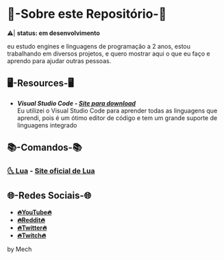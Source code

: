 # 📜-Sobre este Repositório-📜
⚠️| **status: em desenvolvimento**

eu estudo engines e linguagens de programação a 2 anos,
estou trabalhando em diversos projetos, 
e quero mostrar aqui o que eu faço e aprendo para ajudar outras pessoas.

## 🖥️-Resources-🖥️
* ***Visual Studio Code - [Site para download](https://code.visualstudio.com)*** <br>
Eu utilizei o Visual Studio Code para aprender todas as linguagens que aprendi, pois é um ótimo editor de código e tem um grande suporte de linguagens integrado

## 📚-Comandos-📚
### **[🌜 Lua](https://github.com/MechOfc/Projetos/blob/main/Comandos.md#lua) - [Site oficial de Lua](https://www.lua.org/)**

## 🌐-Redes Sociais-🌐
* **[🔥YouTube🔥](https://www.youtube.com/channel/UCA-lKzMkAvGGHxlAvMZZifQ)**
* **[🔥Reddit🔥](https://www.reddit.com/user/Mech_XII)**
* **[🔥Twitter🔥](https://twitter.com/Mech_Ofc)**
* **[🔥Twitch🔥](https://www.twitch.tv/mech_xii)**

by Mech
